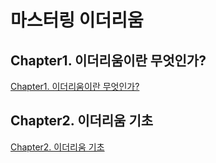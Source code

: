 # 마스터링 이더리움

## Chapter1. 이더리움이란 무엇인가?

[Chapter1. 이더리움이란 무엇인가?](https://www.notion.so/Chapter1-096c5f63c1b44078a39387361675068d)

## Chapter2. 이더리움 기초

[Chapter2. 이더리움 기초](https://www.notion.so/Chapter2-8891e43ca82948a9a30fbaba92cce798)